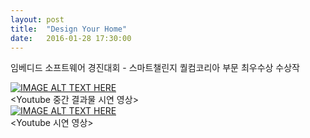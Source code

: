 ```yaml
---
layout: post
title:  "Design Your Home"
date:   2016-01-28 17:30:00
---
```

임베디드 소프트웨어 경진대회 - 스마트챌린지 퀄컴코리아 부문 최우수상 수상작

[![IMAGE ALT TEXT HERE](http://img.youtube.com/vi/snyt5SyHhLk/0.jpg)](http://www.youtube.com/watch?v=snyt5SyHhLk)
<br>\<Youtube 중간 결과물 시연 영상\><br>
[![IMAGE ALT TEXT HERE](http://img.youtube.com/vi/V_S2aP9BAC8/0.jpg)](http://www.youtube.com/watch?v=V_S2aP9BAC8)
<br>\<Youtube 시연 영상\><br>
